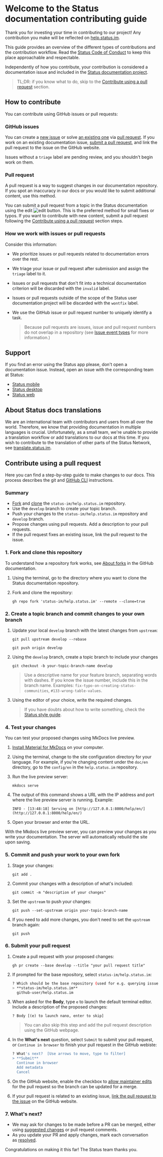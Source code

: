 # Welcome to the Status documentation contributing guide

Thank you for investing your time in contributing to our project! Any contribution you make will be reflected on [help.status.im](https://help.status.im).

This guide provides an overview of the different types of contributions and the contribution workflow. Read the [Status Code of Conduct](https://people-ops.status.im/code-of-conduct/) to keep this place approachable and respectable.

Independently of how you contribute, your contribution is considered a documentation issue and included in the [Status documentation project](https://github.com/orgs/status-im/projects/71).

> TL;DR: if you know what to do, skip to the [Contribute using a pull request](#contribute-using-a-pull-request) section.

## How to contribute

You can contribute using GitHub issues or pull requests:

### GitHub issues

You can create a [new issue](https://github.com/status-im/help.status.im/issues/new/choose) or solve [an existing one](https://github.com/status-im/help.status.im/issues) via [pull request](https://docs.github.com/en/pull-requests/collaborating-with-pull-requests/proposing-changes-to-your-work-with-pull-requests/creating-a-pull-request-from-a-fork). If you work on an existing documentation issue, [submit a pull request](#contribute-using-a-pull-request), and link the pull request to the issue on the GitHub website.

Issues without a `triage` label are pending review, and you shouldn't begin work on them.

### Pull request

A pull request is a way to suggest changes in our documentation repository. If you spot an inaccuracy in our docs or you would like to submit additional content, use this method.

You can submit a pull request from a topic in the Status documentation using the edit ![edit](./overrides/assets/icons/edit_black_24dp.svg) button. This is the preferred method for small fixes or typos. If you want to contribute with new content, submit a pull request following the [Contribute using a pull request](#contribute-using-a-pull-request) section steps.

### How we work with issues or pull requests

Consider this information:

- We prioritize issues or pull requests related to documentation errors over the rest.
- We triage your issue or pull request after submission and assign the `triage` label to it.
- Issues or pull requests that don't fit into a technical documentation criterion will be discarded with the `invalid` label.
- Issues or pull requests outside of the scope of the Status user documentation project will be discarded with the `wontfix` label.
- We use the GitHub issue or pull request number to uniquely identify a task.

    > Because pull requests are issues, issue and pull request numbers do not overlap in a repository (see [Issue event types](https://docs.github.com/en/developers/webhooks-and-events/events/issue-event-types) for more information.)

<!-- Need to check if this should be part of general user feedback on the Status app.
### Feedback form

> The feedback form for the Status documentation will be available soon.

Use the Status documentation feedback form if you don't have a GitHub account. While GitHub provides a more straightforward way to solve documentation issues or suggest new content, we recognize that not every reader of our docs owns a GitHub account or knows how to use the GitHub workflow.

When using our feedback form, you must use your Status username or email address. Once your suggestion is submitted, we create a new [GitHub issue](https://github.com/status-im/help.status.im/issues). Before submitting a suggestion using the feedback form, search if [an issue already exists](https://github.com/status-im/help.status.im/issues).
-->

## Support

If you find an error using the Status app please, don't open a documentation issue. Instead, open an issue with the corresponding team at Status:

- [Status mobile](https://github.com/status-im/status-react)
- [Status desktop](https://github.com/status-im/status-desktop)
- [Status web](https://github.com/status-im/status-web)

## About Status docs translations

We are an international team with contributors and users from all over the world. Therefore, we know that providing documentation in multiple languages is crucial. Unfortunately, as a small team, we're unable to provide a translation workflow or add translations to our docs at this time. If you wish to contribute to the translation of other parts of the Status Network, see [translate.status.im](https://translate.status.im/).

## Contribute using a pull request

Here you can find a step-by-step guide to make changes to our docs. This process describes the git and [GitHub CLI](https://docs.github.com/en/github-cli/github-cli/about-github-cli) instructions.

### Summary

- [Fork](https://docs.github.com/en/get-started/quickstart/fork-a-repo#fork-an-example-repository) and [clone](https://docs.github.com/en/repositories/creating-and-managing-repositories/cloning-a-repository) the `status-im/help.status.im` repository.
- Use the `develop` branch to create your topic branch.
- Push your changes to the `status-im/help.status.im` repository and `develop` branch.
- Propose changes using pull requests. Add a description to your pull requests.
- If the pull request fixes an existing issue, link the pull request to the issue.

### 1. Fork and clone this repository

To understand how a repository fork works, see [About forks](https://docs.github.com/en/pull-requests/collaborating-with-pull-requests/working-with-forks/about-forks) in the GitHub documentation.

1. Using the terminal, go to the directory where you want to clone the Status documentation repository.
1. Fork and clone the repository:
    
    `gh repo fork 'status-im/help.status.im' --remote --clone=true`
    
### 2. Create a topic branch and commit changes to your own branch

1. Update your local `develop` branch with the latest changes from `upstream`:
    
    `git pull upstream develop --rebase`

    `git push origin develop`
    
1. Using the `develop` branch, create a topic branch to include your changes
    
    `git checkout -b your-topic-branch-name develop`
    
    > Use a descriptive name for your feature branch, separating words with dashes. If you know the issue number, include this in the branch name. Examples: `fix-typo-on-creating-status-communities`, `#133-wrong-table-values`.
    
1. Using the editor of your choice, write the required changes.
    
    > If you have doubts about how to write something, check the [Status style guide](https://help.status.im/style-guide/).

### 4. Test your changes

You can test your proposed changes using MkDocs live preview.

1. [Install Material for MkDocs](https://squidfunk.github.io/mkdocs-material/getting-started/) on your computer.
1. Using the terminal, change to the site configuration directory for your language. For example, if you're changing content under the `doc/en` directory, go to the `config/en` in the `help.status.im` repository.
1. Run the live preview server:
    
    `mkdocs serve`
    
1. The output of this command shows a URL with the IP address and port where the live preview server is running. Example:
    
    `INFO - [13:48:18] Serving on [http://127.0.0.1:8000/help/en/](http://127.0.0.1:8000/help/en/)`
    
1. Open your browser and enter the URL.

With the Mkdocs live preview server, you can preview your changes as you write your documentation. The server will automatically rebuild the site upon saving.

### 5. Commit and push your work to your own fork

1. Stage your changes:
    
    `git add .`
    
1. Commit your changes with a description of what's included:
    
    `git commit -m "description of your changes"`
    
1. Set the `upstream` to push your changes:
    
    `git push --set-upstream origin your-topic-branch-name`
    
1. If you need to add more changes, you don't need to set the `upstream` branch again:
    
    `git push`
    
### 6. Submit your pull request

1. Create a pull request with your proposed changes:
    
    `gh pr create --base develop --title "your pull request title"`
    
1. If prompted for the base repository, select `status-im/help.status.im`:
    
    ```bash
    ? Which should be the base repository (used for e.g. querying issues) for this directory?  [Use arrows to move, type to filter]
    > **status-im/help.status.im**
      github-user/help.status.im
    ```

1. When asked for the **Body**, type `e` to launch the default terminal editor. Include a description of the proposed changes:
    
    `? Body [(e) to launch nano, enter to skip]`
    
    > You can also skip this step and add the pull request description using the GitHub webpage.
    
1. In the **What's next** question, select `Submit` to submit your pull request, or `Continue in browser` to finish your pull request in the GitHub webiste:
    
    ```bash
    ? What's next?  [Use arrows to move, type to filter]
    > **Submit**
      Continue in browser
      Add metadata
      Cancel
    ```
    
1. On the GitHub website, enable the checkbox to [allow maintainer edits](https://docs.github.com/en/github/collaborating-with-issues-and-pull-requests/allowing-changes-to-a-pull-request-branch-created-from-a-fork) for the pull request so the branch can be updated for a merge.
1. If your pull request is related to an existing issue, [link the pull request to the issue](https://docs.github.com/en/issues/tracking-your-work-with-issues/linking-a-pull-request-to-an-issue#manually-linking-a-pull-request-to-an-issue) on the GitHub website.

### 7. What's next?

- We may ask for changes to be made before a PR can be merged, either using [suggested changes](https://docs.github.com/en/github/collaborating-with-issues-and-pull-requests/incorporating-feedback-in-your-pull-request) or pull request comments.
- As you update your PR and apply changes, mark each conversation as [resolved](https://docs.github.com/en/github/collaborating-with-issues-and-pull-requests/commenting-on-a-pull-request#resolving-conversations).

Congratulations on making it this far! The Status team thanks you.
